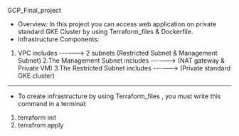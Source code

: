 GCP_Final_project
- Overview:
In this project you can access web application on private standard GKE Cluster by using Terraform_files & Dockerfile.
- Infrastructure Components:
1. VPC includes ------> 2 subnets (Restricted Subnet & Management Subnet)
2.The Management Subnet includes ------>  (NAT gateway & Private VM)
3.The Restricted Subnet includes ------>  (Private standard GKE cluster)
________________________________________________________________________________
* To create infrastructure by using Terraform_files , you must write this command in a terminal:
1. terraform init
2. terrafrom apply

